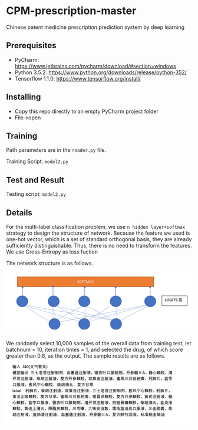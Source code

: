 # CPM-prescription-master
Chinese patent medicine prescription prediction system by deep learning 

## Prerequisites
* PyCharm:  https://www.jetbrains.com/pycharm/download/#section=windows
* Python 3.5.2:  https://www.python.org/downloads/release/python-352/
* Tensorflow 1.1.0:  https://www.tensorflow.org/install/
## Installing

* Copy this repo directly to an empty PyCharm project folder
* File->open 

## Training

Path parameters are in the `reader.py` file.

Training Script: `model2.py`

## Test and Result

Testing script: `model2.py`

## Details

For the multi-label classification problem, we use `n hidden layer+softmax` strategy to design the structure of network. Because the feature we used is one-hot vector, which is a set of standard orthogonal basis, they are already sufficiently distinguishable. Thus, there is no need to transform the features. We use Cross-Entropy as loss fuction

The network structure is as follows.
![image](network.jpg)

We randomly select 10,000 samples of the overall data from training test, let batchnum = 10, iteration times = 1, and selected the drug, of which score greater than 0.8, as the output. The sample results are as follows.
![image](result.jpg)

